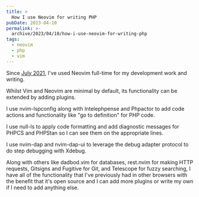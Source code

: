```yaml
---
title: >
  How I use Neovim for writing PHP
pubDate: 2023-04-10
permalink: >-
  archive/2023/04/10/how-i-use-neovim-for-writing-php
tags:
  - neovim
  - php
  - vim
---
```


Since [July 2021]({{site.url}}/blog/going-full-vim), I've used Neovim full-time for my development work and writing.

Whilst Vim and Neovim are minimal by default, its functionality can be extended by adding plugins.

I use nvim-lspconfig along with Intelephpense and Phpactor to add code actions and functionality like "go to definition" for PHP code.

I use null-ls to apply code formatting and add diagnostic messages for PHPCS and PHPStan so I can see them on the appropriate lines.

I use nvim-dap and nvim-dap-ui to leverage the debug adapter protocol to do step debugging with Xdebug.

Along with others like dadbod.vim for databases, rest.nvim for making HTTP requests, Gitsigns and Fugitive for Git, and Telescope for fuzzy searching, I have all of the functionality that I've previously had in other browsers with the benefit that it's open source and I can add more plugins or write my own if I need to add anything else.
